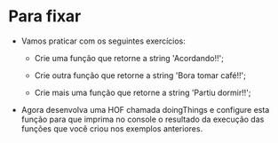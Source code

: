 # Para fixar

- Vamos praticar com os seguintes exercícios:

  - Crie uma função que retorne a string 'Acordando!!';

  - Crie outra função que retorne a string 'Bora tomar café!!';

  - Crie mais uma função que retorne a string 'Partiu dormir!!';

- Agora desenvolva uma HOF chamada doingThings e configure esta função para que imprima no console o resultado da execução das funções que você criou nos exemplos anteriores.
